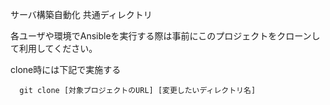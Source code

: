 サーバ構築自動化 共通ディレクトリ

各ユーザや環境でAnsibleを実行する際は事前にこのプロジェクトをクローンして利用してください。

clone時には下記で実施する

~~~git
  git clone [対象プロジェクトのURL] [変更したいディレクトリ名]
~~~
